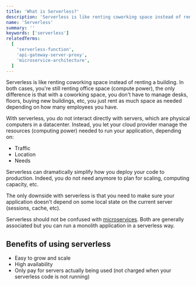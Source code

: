 ```yaml
---
title: 'What is Serverless?'
description: 'Serverless is like renting coworking space instead of renting a building.'
name: 'Serverless'
summary: ''
keywords: ['serverless']
relatedTerms:
  [
    'serverless-function',
    'api-gateway-server-proxy',
    'microservice-architecture',
  ]
---
```


Serverless is like renting coworking space instead of renting a building. In both cases, you're still renting office space (compute power), the only difference is that with a coworking space, you don't have to manage desks, floors, buying new buildings, etc, you just rent as much space as needed depending on how many employees you have.

With serverless, you do not interact directly with servers, which are physical computers in a datacenter. Instead, you let your cloud provider manage the resources (computing power) needed to run your application, depending on:

- Traffic
- Location
- Needs

Serverless can dramatically simplify how you deploy your code to production. Indeed, you do not need anymore to plan for scaling, computing capacity, etc.

The only downside with serverless is that you need to make sure your application doesn't depend on some local state on the current server (sessions, cache, etc).

Serverless should not be confused with [microservices](#microservice-architecture 'What is a Microservice architecture?'). Both are generally associated but you can run a monolith application in a serverless way.

## Benefits of using serverless

- Easy to grow and scale
- High availability
- Only pay for servers actually being used (not charged when your serverless code is not running)
